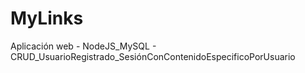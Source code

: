 # MyLinks
Aplicación web - NodeJS_MySQL - CRUD_UsuarioRegistrado_SesiónConContenidoEspecificoPorUsuario
